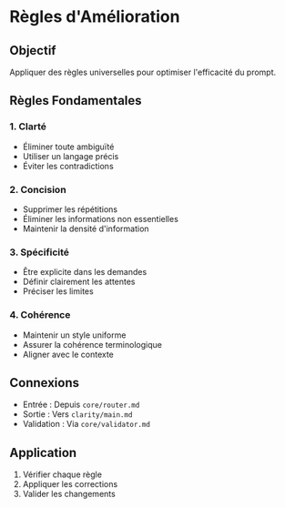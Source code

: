 # Règles d'Amélioration

## Objectif
Appliquer des règles universelles pour optimiser l'efficacité du prompt.

## Règles Fondamentales

### 1. Clarté
- Éliminer toute ambiguïté
- Utiliser un langage précis
- Éviter les contradictions

### 2. Concision
- Supprimer les répétitions
- Éliminer les informations non essentielles
- Maintenir la densité d'information

### 3. Spécificité
- Être explicite dans les demandes
- Définir clairement les attentes
- Préciser les limites

### 4. Cohérence
- Maintenir un style uniforme
- Assurer la cohérence terminologique
- Aligner avec le contexte

## Connexions
- Entrée : Depuis `core/router.md`
- Sortie : Vers `clarity/main.md`
- Validation : Via `core/validator.md`

## Application
1. Vérifier chaque règle
2. Appliquer les corrections
3. Valider les changements
